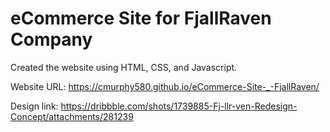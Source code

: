 # eCommerce Site for FjallRaven Company

Created the website using HTML, CSS, and Javascript.

Website URL: https://cmurphy580.github.io/eCommerce-Site-_-FjallRaven/

Design link: https://dribbble.com/shots/1739885-Fj-llr-ven-Redesign-Concept/attachments/281239
